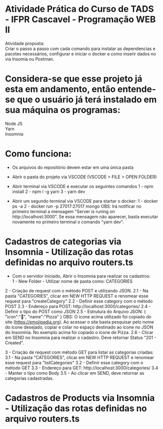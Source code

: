 # Atividade Prática do Curso de TADS - IFPR Cascavel - Programação WEB II</br>

Atividade proposta:</br>
Criar o passo a passo com cada comando para instalar as dependencias e pacotes necessários, configurar e iniciar o docker e como inserir dados no via Insomia ou Postman.</br>

# Considera-se que esse projeto já esta em andamento, então entende-se que o usuário já terá instalado em sua máquina os programas:</br>
Node JS</br>
Yarn</br>
Insomnia</br>

# Como funciona:</br>
- Os arquivos do repositório devem estar em uma única pasta</br>
- Abrir o pasta do projeto via VSCODE (VSCODE > FILE > OPEN FOLDER)
- Abrir terminal via VSCODE e executar os seguintes comandos
1 - npm install
2 - npm i -g yarn
3 - yarn dev

- Abrir um segundo terminal via VSCODE para startar o docker:
1 - docker ps -a
2 - docker run -p 27017:27017 mongo
OBS: Irá notificar no primeiro terminal a mensagem "Server is runing on http://localhost:3000". Se essa mensagem não aparecer, basta executar novamente no primeiro terminal o comando "yarn dev".

# Cadastros de categorias via Insomnia - Utilização das rotas definidas no arquivo routers.ts
- Com o servidor iniciado, Abrir o Insomnia para realizar os cadastros:</br>
1 - New Folder - Utilizar nome de pasta como: CATEGORIES

2 - Criação de request com o método POST e utilizando JSON.
2.1 - Na pasta "CATEGORIES", clicar em NEW HTTP REQUEST e renomear esse request para "createCategory"
2.2 - Definir esse category com o método POST 
2.3 - Endereço para POST: http://localhost:3000/categories/
2.4 - Definir o tipo do POST como JSON
2.5 - Estrutura do Arquivo JSON:
{
	"icon":"🍕",
	"name":"Pizza"
}
OBS: O ícone acima utilizado foi copiado do site (https://emojipedia.org). Ao acessar o site basta pesquisar pelo nome do ícone desejado, copiar e colar no espaço destinado ao ícone no JSON do Insominia. No exemplo acima foi copiado o ícone de Pizza.
2.6 - Clicar em SEND no Insomnia para realizar o cadastro. Deve retornar Status "201 - Created".

3 - Criação de request com método GET para listar as categorias criadas:
3.1 - Na pasta "CATEGORIES", clicar em NEW HTTP REQUEST e renomear esse request para "listCategories"
3.2 - Definir esse category com o método GET 
3.3 - Endereço para GET: http://localhost:3000/categories/
3.4 - Manter o tipo como Body
3.5 - Ao clicar em SEND, deve retornar as categorias cadastradas.

# Cadastros de Products via Insomnia - Utilização das rotas definidas no arquivo routers.ts

